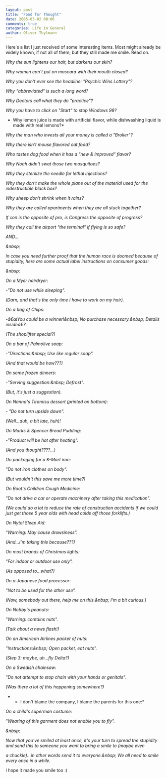 ```yaml
---
layout: post
title: "Food for Thought"
date: 2005-03-02 08:06
comments: true
categories: Life in General
author: Oliver Thylmann
---
```



Here's a list I just received of some interesting items. Most might already be widely known, if not all of them, but they still made me smile. Read on.





*Why the sun lightens
our hair, but darkens our skin?*

*Why women can't put on
mascara with their mouth closed?*

*Why you don't ever see
the headline: &quot;Psychic Wins Lottery&quot;?*

*Why &quot;abbreviated&quot;
is such a long word?*

*Why Doctors call what
they do &quot;practice&quot;?*

*Why you have to click
on &quot;Start&quot; to stop Windows 98?*

* Why lemon juice
is made with artificial flavor, while dishwashing liquid is made with real
lemons?*

*Why the man who invests
all your money is called a &quot;Broker&quot;?*

*Why there isn't mouse
flavored cat food?*

*Who tastes dog food
when it has a &quot;new &amp; improved&quot; flavor?*

*Why Noah didn't swat
those two mosquitoes?*

*Why they sterilize the
needle for lethal injections?*

*Why they don't make
the whole plane out of the material used for the indestructible black box?*

*Why sheep don't shrink
when it rains?*

*Why they are called
apartments when they are all stuck together?*

*If con is the opposite
of pro, is Congress the opposite of progress?*

*Why they call the
airport &quot;the terminal&quot; if flying is so safe?*

*AND...*

*&amp;nbsp;*

*In case you need
further proof that the human race is doomed because of stupidity, here are some
actual label instructions on consumer goods:*

*&amp;nbsp;*

*_On a Myer hairdryer:_*

*-&quot;Do not use
while sleeping&quot;.*

*(Darn, and that's the
only time I have to work on my hair).*

*_On a bag of Chips:_*

*-â€œYou could be a
winner!&amp;nbsp; No purchase necessary.&amp;nbsp; Details insideâ€?.*

*(The shoplifter
special?)*

*_On a bar of Palmolive
soap:_*

*-&quot;Directions:&amp;nbsp; Use
like regular soap&quot;.*

*(And that would be
how???)*

*_On some frozen
dinners:_*

*-&quot;Serving
suggestion:&amp;nbsp; Defrost&quot;.*

*(But, it's just a
suggestion).*

*_On Nanna's Tiramisu
dessert (printed on bottom):_*

*- &quot;Do not turn
upside down&quot;.*

*(Well...duh, a bit
late, huh)!*

*_On Marks &amp; Spencer
Bread Pudding:_*

*-&quot;Product will be
hot after heating&quot;.*

*(And you
thought????...)*

*_On packaging for a
K-Mart iron:_*

*&quot;Do not iron
clothes on body&quot;.*

*(But wouldn't this
save me more time?)*

*_On Boot's Children
Cough Medicine:_*

*&quot;Do not drive a
car or operate machinery after taking this medication&quot;.*

*(We could do a lot to
reduce the rate of construction accidents if we could just get those 5 year
olds with head colds off those forklifts.)*

*_On Nytol Sleep Aid:_*

*&quot;Warning: May
cause drowsiness&quot;.*

*(And...I'm taking this
because???)*

*_On most brands of
Christmas lights:_*

*&quot;For indoor or
outdoor use only&quot;.*

*(As opposed
to...what?)*

*_On a Japanese food
processor:_*

*&quot;Not to be used
for the other use&quot;.*

*(Now, somebody out
there, help me on this.&amp;nbsp; I'm a bit curious.)*

*_On Nobby's peanuts:_*

*&quot;Warning:
contains nuts&quot;.*

*(Talk about a news
flash!)*

*_On an American
Airlines packet of nuts:_*

*&quot;Instructions:&amp;nbsp; Open
packet, eat nuts&quot;.*

*(Step 3: maybe,
uh...fly Delta?)*

*_On a Swedish chainsaw:_*

*&quot;Do not attempt
to stop chain with your hands or genitals&quot;.*

*(Was there a lot of
this happening somewhere?)*

* * I don't blame
the company, I blame the parents for this one:*

*_On a child's superman
costume:_*

*&quot;Wearing of this
garment does not enable you to fly&quot;.*

*&amp;nbsp;*

*Now that you've smiled
at least once, it's your turn to spread the stupidity and send this to someone
you want to bring a smile to (maybe even*

*a chuckle)...in other
words send it to everyone.&amp;nbsp; We all need to smile every once in a while.*

I hope it made you smile too :)


